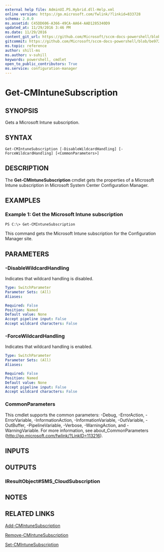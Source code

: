 ```yaml
---
external help file: AdminUI.PS.Hybrid.dll-Help.xml
online version: https://go.microsoft.com/fwlink/?linkid=833728
schema: 2.0.0
ms.assetid: C45DD606-A366-49CA-AA64-AAD1285340D9
updated_at: 11/29/2016 3:46 PM
ms.date: 11/29/2016
content_git_url: https://github.com/Microsoft/sccm-docs-powershell/blob/master/sccm-cmdlets/ConfigurationManager/vlatest/Get-CMIntuneSubscription.md
gitcommit: https://github.com/Microsoft/sccm-docs-powershell/blob/be9723fe908914c0e1ed2689b3ffaa3b56f1b53b/sccm-cmdlets/ConfigurationManager/vlatest/Get-CMIntuneSubscription.md
ms.topic: reference
author: shill-ms
ms.author: v-suhill
keywords: powershell, cmdlet
open_to_public_contributors: True
ms.service: configuration-manager
---
```


# Get-CMIntuneSubscription

## SYNOPSIS
Gets a Microsoft Intune subscription.

## SYNTAX

```
Get-CMIntuneSubscription [-DisableWildcardHandling] [-ForceWildcardHandling] [<CommonParameters>]
```

## DESCRIPTION
The **Get-CMIntuneSubscription** cmdlet gets the properties of a Microsoft Intune subscription in Microsoft System Center Configuration Manager.

## EXAMPLES

### Example 1: Get the Microsoft Intune subscription
```
PS C:\> Get-CMIntuneSubscription
```

This command gets the Microsoft Intune subscription for the Configuration Manager site.

## PARAMETERS

### -DisableWildcardHandling
Indicates that wildcard handling is disabled.

```yaml
Type: SwitchParameter
Parameter Sets: (All)
Aliases: 

Required: False
Position: Named
Default value: None
Accept pipeline input: False
Accept wildcard characters: False
```

### -ForceWildcardHandling
Indicates that wildcard handling is enabled.

```yaml
Type: SwitchParameter
Parameter Sets: (All)
Aliases: 

Required: False
Position: Named
Default value: None
Accept pipeline input: False
Accept wildcard characters: False
```

### CommonParameters
This cmdlet supports the common parameters: -Debug, -ErrorAction, -ErrorVariable, -InformationAction, -InformationVariable, -OutVariable, -OutBuffer, -PipelineVariable, -Verbose, -WarningAction, and -WarningVariable. For more information, see about_CommonParameters (http://go.microsoft.com/fwlink/?LinkID=113216).

## INPUTS

## OUTPUTS

### IResultObject#SMS_CloudSubscription

## NOTES

## RELATED LINKS

[Add-CMIntuneSubscription](xref:ConfigurationManager/vlatest/Add-CMIntuneSubscription.md)

[Remove-CMIntuneSubscription](xref:ConfigurationManager/vlatest/Remove-CMIntuneSubscription.md)

[Set-CMIntuneSubscription](xref:ConfigurationManager/vlatest/Set-CMIntuneSubscription.md)


